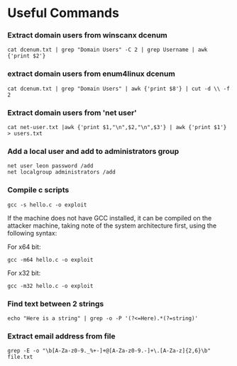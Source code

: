 # Useful Commands

### Extract domain users from winscanx dcenum

```
cat dcenum.txt | grep "Domain Users" -C 2 | grep Username | awk {'print $2'}
```

### extract domain users from enum4linux dcenum

```
cat dcenum.txt | grep "Domain Users" | awk {'print $8'} | cut -d \\ -f 2
```

### Extract domain users from 'net user'

```
cat net-user.txt |awk {'print $1,"\n",$2,"\n",$3'} | awk {'print $1'} > users.txt
```

### Add a local user and add to administrators group

```
net user leon password /add
net localgroup administrators /add
```

### Compile c scripts

```
gcc -s hello.c -o exploit
```

If the machine does not have GCC installed, it can be compiled on the attacker machine, taking note of the system architecture first, using the following syntax:

For x64 bit:

```
gcc -m64 hello.c -o exploit
```

For x32 bit:

```
gcc -m32 hello.c -o exploit
```

### Find text between 2 strings

```
echo "Here is a string" | grep -o -P '(?<=Here).*(?=string)'
```

### Extract email address from file

```
grep -E -o "\b[A-Za-z0-9._%+-]+@[A-Za-z0-9.-]+\.[A-Za-z]{2,6}\b" file.txt
```

